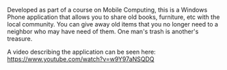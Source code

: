 Developed as part of a course on Mobile Computing, this is a Windows Phone application that allows you to share old books, furniture, etc with the local community. You can give away old items that you no longer need to a neighbor who may have need of them. One man's trash is another's treasure.

A video describing the application can be seen here: https://www.youtube.com/watch?v=w9Y97aNSQDQ
